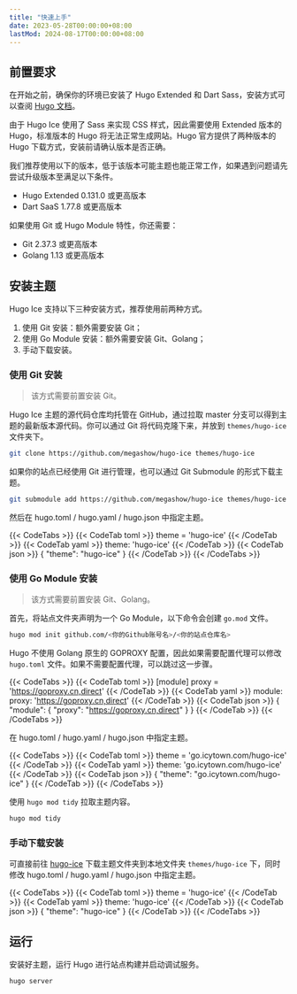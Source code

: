 ```yaml
---
title: "快速上手"
date: 2023-05-28T00:00:00+08:00
lastMod: 2024-08-17T00:00:00+08:00
---
```


## 前置要求

在开始之前，确保你的环境已安装了 Hugo Extended 和 Dart Sass，安装方式可以查阅 [Hugo 文档](https://gohugo.io/installation/)。

由于 Hugo Ice 使用了 Sass 来实现 CSS 样式，因此需要使用 Extended 版本的 Hugo，标准版本的 Hugo 将无法正常生成网站。Hugo 官方提供了两种版本的 Hugo 下载方式，安装前请确认版本是否正确。

我们推荐使用以下的版本，低于该版本可能主题也能正常工作，如果遇到问题请先尝试升级版本至满足以下条件。

- Hugo Extended 0.131.0 或更高版本
- Dart SaaS 1.77.8 或更高版本

如果使用 Git 或 Hugo Module 特性，你还需要：

- Git 2.37.3 或更高版本
- Golang 1.13 或更高版本

## 安装主题

Hugo Ice 支持以下三种安装方式，推荐使用前两种方式。

1. 使用 Git 安装：额外需要安装 Git；
2. 使用 Go Module 安装：额外需要安装 Git、Golang；
3. 手动下载安装。

### 使用 Git 安装

> 该方式需要前置安装 Git。

Hugo Ice 主题的源代码仓库均托管在 GitHub，通过拉取 master 分支可以得到主题的最新版本源代码。你可以通过 Git 将代码克隆下来，并放到 `themes/hugo-ice` 文件夹下。

```bash
git clone https://github.com/megashow/hugo-ice themes/hugo-ice
```

如果你的站点已经使用 Git 进行管理，也可以通过 Git Submodule 的形式下载主题。

```bash
git submodule add https://github.com/megashow/hugo-ice themes/hugo-ice
```

然后在 hugo.toml / hugo.yaml / hugo.json 中指定主题。

{{< CodeTabs >}}
{{< CodeTab toml >}}
theme = 'hugo-ice'
{{< /CodeTab >}}
{{< CodeTab yaml >}}
theme: 'hugo-ice'
{{< /CodeTab >}}
{{< CodeTab json >}}
{
  "theme": "hugo-ice"
}
{{< /CodeTab >}}
{{< /CodeTabs >}}

### 使用 Go Module 安装

> 该方式需要前置安装 Git、Golang。

首先，将站点文件夹声明为一个 Go Module，以下命令会创建 `go.mod` 文件。

```bash
hugo mod init github.com/<你的Github账号名>/<你的站点仓库名>
```

Hugo 不使用 Golang 原生的 GOPROXY 配置，因此如果需要配置代理可以修改 `hugo.toml` 文件。如果不需要配置代理，可以跳过这一步骤。

{{< CodeTabs >}}
{{< CodeTab toml >}}
[module]
  proxy = 'https://goproxy.cn,direct'
{{< /CodeTab >}}
{{< CodeTab yaml >}}
module:
  proxy: 'https://goproxy.cn,direct'
{{< /CodeTab >}}
{{< CodeTab json >}}
{
  "module": {
    "proxy": "https://goproxy.cn,direct"
  }
}
{{< /CodeTab >}}
{{< /CodeTabs >}}

在 hugo.toml / hugo.yaml / hugo.json 中指定主题。

{{< CodeTabs >}}
{{< CodeTab toml >}}
theme = 'go.icytown.com/hugo-ice'
{{< /CodeTab >}}
{{< CodeTab yaml >}}
theme: 'go.icytown.com/hugo-ice'
{{< /CodeTab >}}
{{< CodeTab json >}}
{
  "theme": "go.icytown.com/hugo-ice"
}
{{< /CodeTab >}}
{{< /CodeTabs >}}

使用 `hugo mod tidy` 拉取主题内容。

```bash
hugo mod tidy
```

### 手动下载安装

可直接前往 [hugo-ice](https://github.com/megashow/hugo-ice) 下载主题文件夹到本地文件夹 `themes/hugo-ice` 下，同时修改 hugo.toml / hugo.yaml / hugo.json 中指定主题。

{{< CodeTabs >}}
{{< CodeTab toml >}}
theme = 'hugo-ice'
{{< /CodeTab >}}
{{< CodeTab yaml >}}
theme: 'hugo-ice'
{{< /CodeTab >}}
{{< CodeTab json >}}
{
  "theme": "hugo-ice"
}
{{< /CodeTab >}}
{{< /CodeTabs >}}

## 运行

安装好主题，运行 Hugo 进行站点构建并启动调试服务。

```bash
hugo server
```
